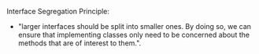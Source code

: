 Interface Segregation Principle:
- "larger interfaces should be split into smaller ones. By doing so, we can ensure that implementing classes only need to be concerned about the methods that are of interest to them.".